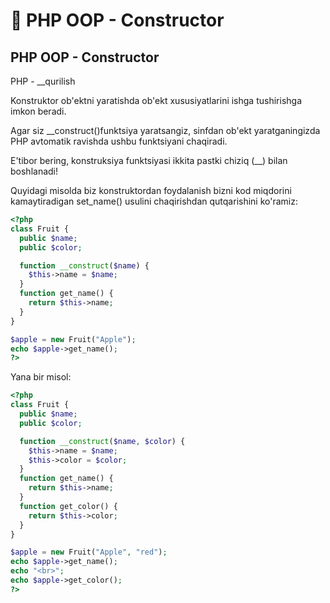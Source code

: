# 📔 PHP OOP - Constructor

## PHP OOP - Constructor 

PHP - __qurilish 

Konstruktor ob'ektni yaratishda ob'ekt xususiyatlarini ishga tushirishga imkon beradi.

Agar siz __construct()funktsiya yaratsangiz, sinfdan ob'ekt yaratganingizda PHP avtomatik ravishda ushbu funktsiyani chaqiradi.

E'tibor bering, konstruksiya funktsiyasi ikkita pastki chiziq (__) bilan boshlanadi!

Quyidagi misolda biz konstruktordan foydalanish bizni kod miqdorini kamaytiradigan set_name() usulini chaqirishdan qutqarishini ko'ramiz:

```php
<?php
class Fruit {
  public $name;
  public $color;

  function __construct($name) {
    $this->name = $name;
  }
  function get_name() {
    return $this->name;
  }
}

$apple = new Fruit("Apple");
echo $apple->get_name();
?>
```

Yana bir misol:

```php
<?php
class Fruit {
  public $name;
  public $color;

  function __construct($name, $color) {
    $this->name = $name;
    $this->color = $color;
  }
  function get_name() {
    return $this->name;
  }
  function get_color() {
    return $this->color;
  }
}

$apple = new Fruit("Apple", "red");
echo $apple->get_name();
echo "<br>";
echo $apple->get_color();
?>
```













